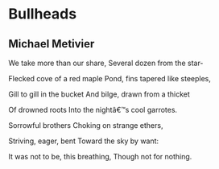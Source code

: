 # Bullheads
## Michael Metivier
We take more than our share,
Several dozen from the star-

Flecked cove of a red maple
Pond, fins tapered like steeples,

Gill to gill in the bucket
And bilge, drawn from a thicket

Of drowned roots
Into the nightâ€™s cool garrotes.

Sorrowful brothers
Choking on strange ethers,

Striving, eager, bent
Toward the sky by want:

It was not to be, this breathing,
Though not for nothing.